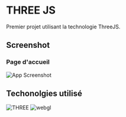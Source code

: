 # THREE JS

Premier projet utilisant la technologie ThreeJS.

## Screenshot

### Page d'accueil 
![App Screenshot](https://github.com/baptiste-bussiere/ThreeJS-Cube/blob/main/three.png?raw=true)




## Techonolgies utilisé

![THREE](https://img.shields.io/badge/-JS-000000?logo=Three.js&logoColor=white&style=flat-square)
![webgl](https://img.shields.io/badge/-WEBGL-990000?logo=webgl&logoColor=white&style=flat-square)
